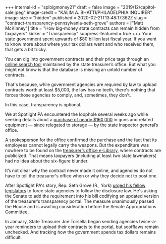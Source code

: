 +++
internal-id = "splbigmoney21"
draft = false
image = "2019/12/capitol-sale.jpeg"
image-credit = "KALIM A. BHATTI/PHILADELPHIA INQUIRER"
image-size = "hidden"
published = 2020-02-21T13:48:17.362Z
slug = "contract-transparency-pennsylvania-seth-grove"
authors = ["Matt McKinney"]
title = "How big-money state contracts can remain hidden from taxpayers"
kicker = "Transparency"
suppress-featured = true
+++
Your state government spent upwards of $80 billion last fiscal year. If you want to know more about where your tax dollars went and who received them, that gets a bit tricky.

You can dig into government contracts and their price tags through an [online search tool](https://www.patreasury.gov/transparency/e-library/) maintained by the state treasurer’s office. But what you might not know is that the database is missing an untold number of contracts.

That's because, while government agencies are required by law to upload contracts worth at least $5,000, the law has no teeth, there's nothing that forces those agencies to comply, and, sometimes, they don't.

In this case, transparency is optional.

We at Spotlight PA encountered the loophole several weeks ago while seeking details about a [purchase of nearly $160,000](https://www.spotlightpa.org/news/2020/01/pennsylvania-inspector-general-watchdog-waste-guns-ammo/) in guns and related equipment — since relegated to storage — by the state inspector general’s office.

A spokesperson for the office confirmed the purchase and the fact that its employees cannot legally carry the weapons. But the expenditure was nowhere to be found on the [treasurer’s office e-Library](https://www.patreasury.gov/transparency/e-library/), where contracts are publicized. That means taxpayers (including at least two state lawmakers) had no idea about the six-figure blunder.

It’s not clear why the contract never made it online, and agencies do not have to tell the treasurer's office when or why they decide not to post one.

After Spotlight PA's story, Rep. Seth Grove (R., York) [urged his fellow legislators](https://www.spotlightpa.org/news/2020/02/pennsylvania-contracts-transparency-portal/) to force state agencies to follow the disclosure law. He's asking the Senate to add the requirement into his bill codifying an updated version of the treasurer’s transparency portal. The measure unanimously passed the House and is awaiting consideration before the Senate Appropriations Committee.

In January, State Treasurer Joe Torsella began sending agencies twice-a-year reminders to upload their contracts to the portal, but scofflaws remain unchecked. And tracking how the government spends tax dollars remains difficult.
